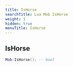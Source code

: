 ```yaml
---
title: IsHorse
searchTitle: Lua Mob IsHorse
weight: 1
hidden: true
menuTitle: IsHorse
---
```

## IsHorse
```lua
Mob:IsHorse(); -- bool
```